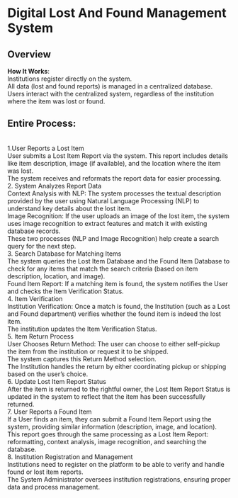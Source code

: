 <h1>Digital Lost And Found Management System</h1>
<h2>Overview</h2>
<b>How It Works</b>:<br>
Institutions register directly on the system.<br>
All data (lost and found reports) is managed in a centralized database.<br>
Users interact with the centralized system, regardless of the institution where the item was lost or found.<br>
<h2>Entire Process: </h2><br>
1.User Reports a Lost Item<br>
User submits a Lost Item Report via the system. This report includes details like item description, image (if available), and the location where the item was lost.<br>
The system receives and reformats the report data for easier processing.<br>
2. System Analyzes Report Data<br>
Context Analysis with NLP: The system processes the textual description provided by the user using Natural Language Processing (NLP) to understand key details about the lost item.<br>
Image Recognition: If the user uploads an image of the lost item, the system uses image recognition to extract features and match it with existing database records.<br>
These two processes (NLP and Image Recognition) help create a search query for the next step.<br>
3. Search Database for Matching Items<br>
The system queries the Lost Item Database and the Found Item Database to check for any items that match the search criteria (based on item description, location, and image).<br>
Found Item Report: If a matching item is found, the system notifies the User and checks the Item Verification Status.<br>
4. Item Verification<br>
Institution Verification: Once a match is found, the Institution (such as a Lost and Found department) verifies whether the found item is indeed the lost item.<br>
The institution updates the Item Verification Status.<br>
5. Item Return Process<br>
User Chooses Return Method: The user can choose to either self-pickup the item from the institution or request it to be shipped.<br>
The system captures this Return Method selection.<br>
The Institution handles the return by either coordinating pickup or shipping based on the user’s choice.<br>
6. Update Lost Item Report Status<br>
After the item is returned to the rightful owner, the Lost Item Report Status is updated in the system to reflect that the item has been successfully returned.<br>
7. User Reports a Found Item<br>
If a User finds an item, they can submit a Found Item Report using the system, providing similar information (description, image, and location).<br>
This report goes through the same processing as a Lost Item Report: reformatting, context analysis, image recognition, and searching the database.<br>
8. Institution Registration and Management<br>
Institutions need to register on the platform to be able to verify and handle found or lost item reports.<br>
The System Administrator oversees institution registrations, ensuring proper data and process management.<br>
